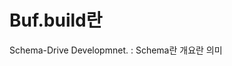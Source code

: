 Buf.build란
===============================================================

Schema-Drive Developmnet.
 : Schema란 개요란 의미
